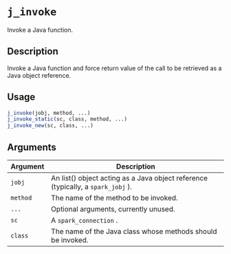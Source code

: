 # `j_invoke`

Invoke a Java function.


## Description

Invoke a Java function and force return value of the call to be retrieved
 as a Java object reference.


## Usage

```r
j_invoke(jobj, method, ...)
j_invoke_static(sc, class, method, ...)
j_invoke_new(sc, class, ...)
```


## Arguments

Argument      |Description
------------- |----------------
`jobj`     |     An list() object acting as a Java object reference (typically, a `spark_jobj` ).
`method`     |     The name of the method to be invoked.
`...`     |     Optional arguments, currently unused.
`sc`     |     A `spark_connection` .
`class`     |     The name of the Java class whose methods should be invoked.


